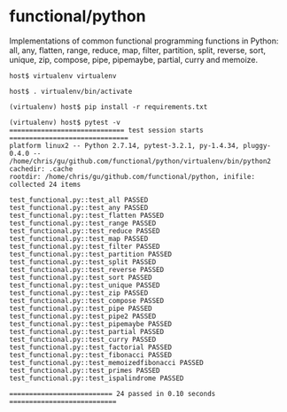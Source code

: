 # functional/python

Implementations of common functional programming functions in Python:
all, any, flatten, range, reduce, map, filter, partition, split, reverse,
sort, unique, zip, compose, pipe, pipemaybe, partial, curry and memoize.

    host$ virtualenv virtualenv

    host$ . virtualenv/bin/activate

    (virtualenv) host$ pip install -r requirements.txt

    (virtualenv) host$ pytest -v
    ============================= test session starts ==============================
    platform linux2 -- Python 2.7.14, pytest-3.2.1, py-1.4.34, pluggy-0.4.0 -- /home/chris/gu/github.com/functional/python/virtualenv/bin/python2
    cachedir: .cache
    rootdir: /home/chris/gu/github.com/functional/python, inifile:
    collected 24 items

    test_functional.py::test_all PASSED
    test_functional.py::test_any PASSED
    test_functional.py::test_flatten PASSED
    test_functional.py::test_range PASSED
    test_functional.py::test_reduce PASSED
    test_functional.py::test_map PASSED
    test_functional.py::test_filter PASSED
    test_functional.py::test_partition PASSED
    test_functional.py::test_split PASSED
    test_functional.py::test_reverse PASSED
    test_functional.py::test_sort PASSED
    test_functional.py::test_unique PASSED
    test_functional.py::test_zip PASSED
    test_functional.py::test_compose PASSED
    test_functional.py::test_pipe PASSED
    test_functional.py::test_pipe2 PASSED
    test_functional.py::test_pipemaybe PASSED
    test_functional.py::test_partial PASSED
    test_functional.py::test_curry PASSED
    test_functional.py::test_factorial PASSED
    test_functional.py::test_fibonacci PASSED
    test_functional.py::test_memoizedfibonacci PASSED
    test_functional.py::test_primes PASSED
    test_functional.py::test_ispalindrome PASSED
    
    ========================== 24 passed in 0.10 seconds ===========================
